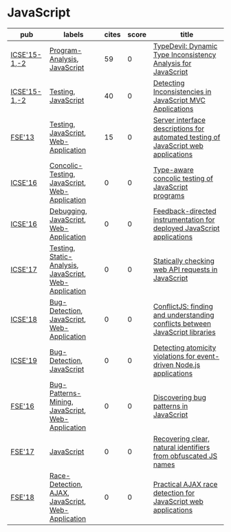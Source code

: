 # JavaScript

|pub|labels|cites|score|title|
|---|------|-----|-----|-----|
|[ICSE'15-1](https://dblp.org/db/conf/icse/icse2015-1.html),[-2](ICSE'15)|[Program-Analysis](Program-Analysis.md), [JavaScript](JavaScript.md)|59|0|[TypeDevil: Dynamic Type Inconsistency Analysis for JavaScript](https://scholar.google.com/scholar?q=TypeDevil%3A+Dynamic+Type+Inconsistency+Analysis+for+JavaScript)|
|[ICSE'15-1](https://dblp.org/db/conf/icse/icse2015-1.html),[-2](ICSE'15)|[Testing](Testing.md), [JavaScript](JavaScript.md)|40|0|[Detecting Inconsistencies in JavaScript MVC Applications](https://scholar.google.com/scholar?q=Detecting+Inconsistencies+in+JavaScript+MVC+Applications)|
|[FSE'13](https://dblp.org/db/conf/sigsoft/fse2013.html)|[Testing](Testing.md), [JavaScript](JavaScript.md), [Web-Application](Web-Application.md)|15|0|[Server interface descriptions for automated testing of JavaScript web applications](https://scholar.google.com/scholar?q=Server+interface+descriptions+for+automated+testing+of+JavaScript+web+applications)|
|[ICSE'16](https://dblp.org/db/conf/icse/icse2016.html)|[Concolic-Testing](Concolic-Testing.md), [JavaScript](JavaScript.md), [Web-Application](Web-Application.md)|0|0|[Type-aware concolic testing of JavaScript programs](https://scholar.google.com/scholar?q=Type-aware+concolic+testing+of+JavaScript+programs)|
|[ICSE'16](https://dblp.org/db/conf/icse/icse2016.html)|[Debugging](Debugging.md), [JavaScript](JavaScript.md), [Web-Application](Web-Application.md)|0|0|[Feedback-directed instrumentation for deployed JavaScript applications](https://scholar.google.com/scholar?q=Feedback-directed+instrumentation+for+deployed+JavaScript+applications)|
|[ICSE'17](https://dblp.org/db/conf/icse/icse2017.html)|[Testing](Testing.md), [Static-Analysis](Static-Analysis.md), [JavaScript](JavaScript.md), [Web-Application](Web-Application.md)|0|0|[Statically checking web API requests in JavaScript](https://scholar.google.com/scholar?q=Statically+checking+web+API+requests+in+JavaScript)|
|[ICSE'18](https://dblp.org/db/conf/icse/icse2018.html)|[Bug-Detection](Bug-Detection.md), [JavaScript](JavaScript.md), [Web-Application](Web-Application.md)|0|0|[ConflictJS: finding and understanding conflicts between JavaScript libraries](https://scholar.google.com/scholar?q=ConflictJS%3A+finding+and+understanding+conflicts+between+JavaScript+libraries)|
|[ICSE'19](https://dblp.org/db/conf/icse/icse2019.html)|[Bug-Detection](Bug-Detection.md), [JavaScript](JavaScript.md)|0|0|[Detecting atomicity violations for event-driven Node.js applications](https://scholar.google.com/scholar?q=Detecting+atomicity+violations+for+event-driven+Node.js+applications)|
|[FSE'16](https://dblp.org/db/conf/sigsoft/fse2016.html)|[Bug-Patterns-Mining](Bug-Patterns-Mining.md), [JavaScript](JavaScript.md), [Web-Application](Web-Application.md)|0|0|[Discovering bug patterns in JavaScript](https://scholar.google.com/scholar?q=Discovering+bug+patterns+in+JavaScript)|
|[FSE'17](https://dblp.org/db/conf/sigsoft/fse2017.html)|[JavaScript](JavaScript.md)|0|0|[Recovering clear, natural identifiers from obfuscated JS names](https://scholar.google.com/scholar?q=Recovering+clear%2C+natural+identifiers+from+obfuscated+JS+names)|
|[FSE'18](https://dblp.org/db/conf/sigsoft/fse2018.html)|[Race-Detection](Race-Detection.md), [AJAX](AJAX.md), [JavaScript](JavaScript.md), [Web-Application](Web-Application.md)|0|0|[Practical AJAX race detection for JavaScript web applications](https://scholar.google.com/scholar?q=Practical+AJAX+race+detection+for+JavaScript+web+applications)|
